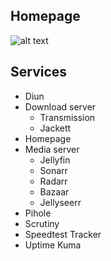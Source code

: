 ## Homepage
![alt text](https://github.com/Zerodya/docker-compose/raw/main/homepage.png)

## Services
- Diun
- Download server
  - Transmission
  - Jackett
- Homepage
- Media server
  - Jellyfin
  - Sonarr
  - Radarr
  - Bazaar
  - Jellyseerr
- Pihole
- Scrutiny
- Speedtest Tracker
- Uptime Kuma
